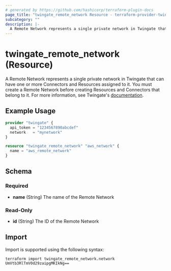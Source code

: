 ```yaml
---
# generated by https://github.com/hashicorp/terraform-plugin-docs
page_title: "twingate_remote_network Resource - terraform-provider-twingate"
subcategory: ""
description: |-
  A Remote Network represents a single private network in Twingate that can have one or more Connectors and Resources assigned to it. You must create a Remote Network before creating Resources and Connectors that belong to it. For more information, see Twingate's documentation https://docs.twingate.com/docs/remote-networks.
---
```


# twingate_remote_network (Resource)

A Remote Network represents a single private network in Twingate that can have one or more Connectors and Resources assigned to it. You must create a Remote Network before creating Resources and Connectors that belong to it. For more information, see Twingate's [documentation](https://docs.twingate.com/docs/remote-networks).

## Example Usage

```terraform
provider "twingate" {
  api_token = "1234567890abcdef"
  network   = "mynetwork"
}

resource "twingate_remote_network" "aws_network" {
  name = "aws_remote_network"
}
```

<!-- schema generated by tfplugindocs -->
## Schema

### Required

- **name** (String) The name of the Remote Network

### Read-Only

- **id** (String) The ID of the Remote Network

## Import

Import is supported using the following syntax:

```shell
terraform import twingate_remote_network.network UmVtb3RlTmV0d29zaipgMKIkNg==
```
